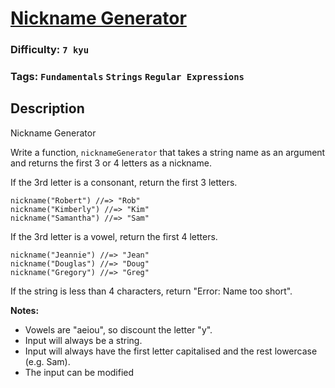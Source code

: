 # [Nickname Generator](https://www.codewars.com/kata/593b1909e68ff627c9000186)

### Difficulty: `7 kyu`

### Tags: `Fundamentals` `Strings` `Regular Expressions`

## Description

Nickname Generator

Write a function, `nicknameGenerator` that takes a string name as an argument and returns the first 3 or 4 letters as a nickname.

If the 3rd letter is a consonant, return the first 3 letters.

```
nickname("Robert") //=> "Rob"
nickname("Kimberly") //=> "Kim"
nickname("Samantha") //=> "Sam"
```

If the 3rd letter is a vowel, return the first 4 letters.

```
nickname("Jeannie") //=> "Jean"
nickname("Douglas") //=> "Doug"
nickname("Gregory") //=> "Greg"
```

If the string is less than 4 characters, return "Error: Name too short".

**Notes:**

- Vowels are "aeiou", so discount the letter "y".
- Input will always be a string.
- Input will always have the first letter capitalised and the rest lowercase (e.g. Sam).
- The input can be modified